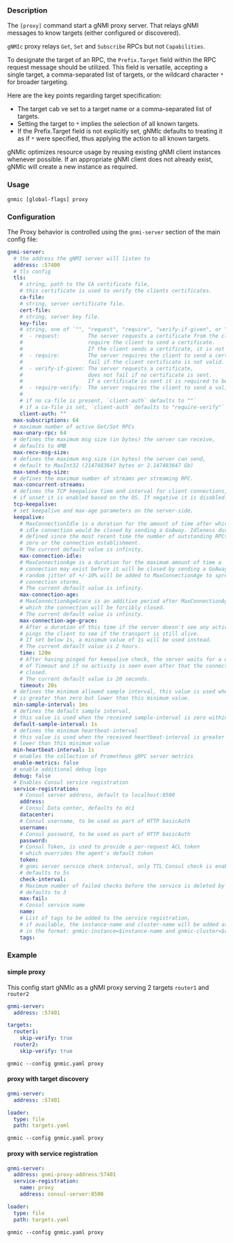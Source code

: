 ### Description

The `[proxy]` command start a gNMI proxy server. That relays gNMI messages to know targets (either configured or discovered).

`gNMIc` proxy relays `Get`, `Set` and `Subscribe` RPCs but not `Capabilities`.

To designate the target of an RPC, the `Prefix.Target` field within the RPC request message should be utilized. This field is versatile, accepting a single target, a comma-separated list of targets, or the wildcard character `*` for broader targeting. 

Here are the key points regarding target specification:

- The target cab ve set to a target name or a comma-separated list of targets.
- Setting the target to `*` implies the selection of all known targets.
- If the Prefix.Target field is not explicitly set, gNMIc defaults to treating it as if `*` were specified, thus applying the action to all known targets.

gNMIc optimizes resource usage by reusing existing gNMI client instances whenever possible. If an appropriate gNMI client does not already exist, gNMIc will create a new instance as required.

### Usage

`gnmic [global-flags] proxy`

### Configuration

The Proxy behavior is controlled using the `gnmi-server` section of the main config file:

```yaml
gnmi-server:
  # the address the gNMI server will listen to
  address: :57400
  # tls config
  tls:
    # string, path to the CA certificate file,
    # this certificate is used to verify the clients certificates.
    ca-file:
    # string, server certificate file.
    cert-file:
    # string, server key file.
    key-file:
    # string, one of `"", "request", "require", "verify-if-given", or "require-verify" 
    #  - request:         The server requests a certificate from the client but does not 
    #                     require the client to send a certificate. 
    #                     If the client sends a certificate, it is not required to be valid.
    #  - require:         The server requires the client to send a certificate and does not 
    #                     fail if the client certificate is not valid.
    #  - verify-if-given: The server requests a certificate, 
    #                     does not fail if no certificate is sent. 
    #                     If a certificate is sent it is required to be valid.
    #  - require-verify:  The server requires the client to send a valid certificate.
    #
    # if no ca-file is present, `client-auth` defaults to ""`
    # if a ca-file is set, `client-auth` defaults to "require-verify"`
    client-auth: ""
  max-subscriptions: 64
  # maximum number of active Get/Set RPCs
  max-unary-rpc: 64
  # defines the maximum msg size (in bytes) the server can receive, 
  # defaults to 4MB
  max-recv-msg-size:
  # defines the maximum msg size (in bytes) the server can send,
  # default to MaxInt32 (2147483647 bytes or 2.147483647 Gb)
  max-send-msg-size:
  # defines the maximum number of streams per streaming RPC.
  max-concurrent-streams:
  # defines the TCP keepalive tiem and interval for client connections, 
  # if unset it is enabled based on the OS. If negative it is disabled.
  tcp-keepalive: 
  # set keepalive and max-age parameters on the server-side.
  keepalive:
    # MaxConnectionIdle is a duration for the amount of time after which an
    # idle connection would be closed by sending a GoAway. Idleness duration is
    # defined since the most recent time the number of outstanding RPCs became
    # zero or the connection establishment.
    # The current default value is infinity.
    max-connection-idle:
    # MaxConnectionAge is a duration for the maximum amount of time a
    # connection may exist before it will be closed by sending a GoAway. A
    # random jitter of +/-10% will be added to MaxConnectionAge to spread out
    # connection storms.
    # The current default value is infinity.
    max-connection-age:
    # MaxConnectionAgeGrace is an additive period after MaxConnectionAge after
    # which the connection will be forcibly closed.
    # The current default value is infinity.
    max-connection-age-grace:
    # After a duration of this time if the server doesn't see any activity it
    # pings the client to see if the transport is still alive.
    # If set below 1s, a minimum value of 1s will be used instead.
    # The current default value is 2 hours.
    time: 120m
    # After having pinged for keepalive check, the server waits for a duration
    # of Timeout and if no activity is seen even after that the connection is
    # closed.
    # The current default value is 20 seconds.
    timeout: 20s
  # defines the minimum allowed sample interval, this value is used when the received sample-interval 
  # is greater than zero but lower than this minimum value.
  min-sample-interval: 1ms
  # defines the default sample interval, 
  # this value is used when the received sample-interval is zero within a stream/sample subscription.
  default-sample-interval: 1s
  # defines the minimum heartbeat-interval
  # this value is used when the received heartbeat-interval is greater than zero but
  # lower than this minimum value
  min-heartbeat-interval: 1s
  # enables the collection of Prometheus gRPC server metrics
  enable-metrics: false
  # enable additional debug logs
  debug: false
  # Enables Consul service registration
  service-registration:
    # Consul server address, default to localhost:8500
    address:
    # Consul Data center, defaults to dc1
    datacenter: 
    # Consul username, to be used as part of HTTP basicAuth
    username:
    # Consul password, to be used as part of HTTP basicAuth
    password:
    # Consul Token, is used to provide a per-request ACL token 
    # which overrides the agent's default token
    token:
    # gnmi server service check interval, only TTL Consul check is enabled
    # defaults to 5s
    check-interval:
    # Maximum number of failed checks before the service is deleted by Consul
    # defaults to 3
    max-fail:
    # Consul service name
    name:
    # List of tags to be added to the service registration, 
    # if available, the instance-name and cluster-name will be added as tags,
    # in the format: gnmic-instance=$instance-name and gnmic-cluster=$cluster-name
    tags:
```

### Example

#### simple proxy

This config start gNMIc as a gNMI proxy serving 2 targets `router1` and `router2`

```yaml
gnmi-server:
  address: :57401

targets:
  router1:
    skip-verify: true
  router2:
    skip-verify: true
```

```shell
gnmic --config gnmic.yaml proxy
```

#### proxy with target discovery

```yaml
gnmi-server:
  address: :57401

loader:
  type: file
  path: targets.yaml
```

```shell
gnmic --config gnmic.yaml proxy
```

#### proxy with service registration

```yaml
gnmi-server:
  address: gnmi-proxy-address:57401
  service-registration:
    name: proxy
    address: consul-server:8500

loader:
  type: file
  path: targets.yaml
```

```shell
gnmic --config gnmic.yaml proxy
```
